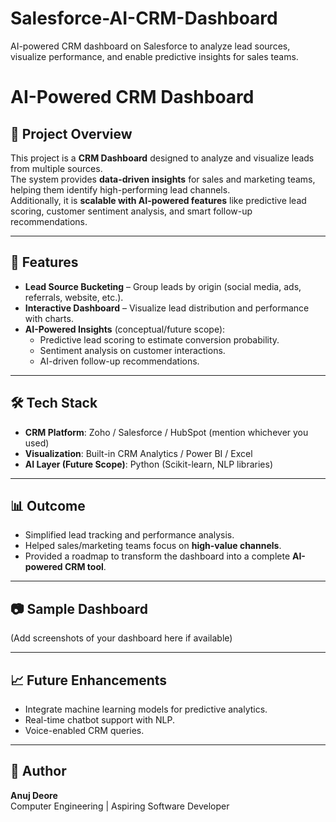 # Salesforce-AI-CRM-Dashboard
AI-powered CRM dashboard on Salesforce to analyze lead sources, visualize performance, and enable predictive insights for sales teams.
# AI-Powered CRM Dashboard

## 📌 Project Overview
This project is a **CRM Dashboard** designed to analyze and visualize leads from multiple sources.  
The system provides **data-driven insights** for sales and marketing teams, helping them identify high-performing lead channels.  
Additionally, it is **scalable with AI-powered features** like predictive lead scoring, customer sentiment analysis, and smart follow-up recommendations.

---

## 🚀 Features
- **Lead Source Bucketing** – Group leads by origin (social media, ads, referrals, website, etc.).  
- **Interactive Dashboard** – Visualize lead distribution and performance with charts.  
- **AI-Powered Insights** (conceptual/future scope):  
  - Predictive lead scoring to estimate conversion probability.  
  - Sentiment analysis on customer interactions.  
  - AI-driven follow-up recommendations.  

---

## 🛠️ Tech Stack
- **CRM Platform**: Zoho / Salesforce / HubSpot (mention whichever you used)  
- **Visualization**: Built-in CRM Analytics / Power BI / Excel  
- **AI Layer (Future Scope)**: Python (Scikit-learn, NLP libraries)  

---

## 📊 Outcome
- Simplified lead tracking and performance analysis.  
- Helped sales/marketing teams focus on **high-value channels**.  
- Provided a roadmap to transform the dashboard into a complete **AI-powered CRM tool**.  

---

## 📷 Sample Dashboard
(Add screenshots of your dashboard here if available)

---

## 📈 Future Enhancements
- Integrate machine learning models for predictive analytics.  
- Real-time chatbot support with NLP.  
- Voice-enabled CRM queries.  

---

## 🙌 Author
**Anuj Deore**  
Computer Engineering | Aspiring Software Developer  
